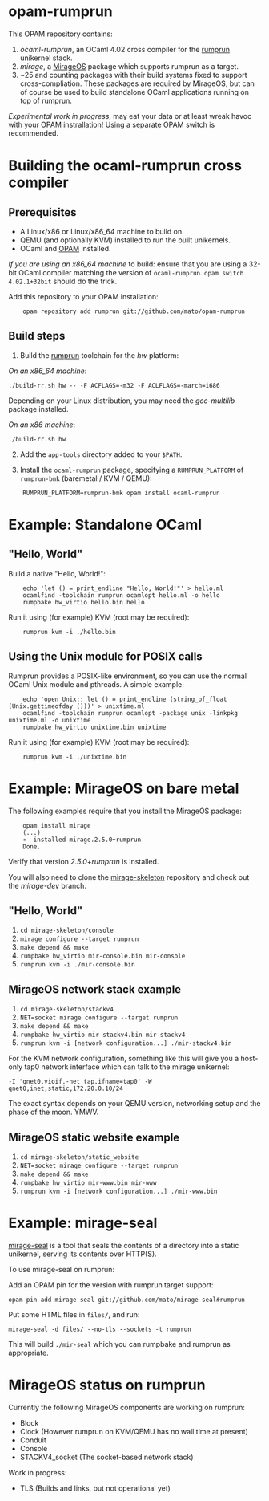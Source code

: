 # opam-rumprun

This OPAM repository contains:

1. _ocaml-rumprun_, an OCaml 4.02 cross compiler for the
   [rumprun](http://repo.rumpkernel.org/rumprun) unikernel stack.
2. _mirage_, a [MirageOS](http://openmirage.org) package which supports rumprun
   as a target.
3. ~25 and counting packages with their build systems fixed to support
   cross-compliation. These packages are required by MirageOS, but can of
   course be used to build standalone OCaml applications running on top of
   rumprun.

*Experimental work in progress*, may eat your data or at least wreak havoc with
your OPAM instrallation! Using a separate OPAM switch is recommended.

# Building the ocaml-rumprun cross compiler

## Prerequisites

* A Linux/x86 or Linux/x86\_64 machine to build on.
* QEMU (and optionally KVM) installed to run the built unikernels.
* OCaml and [OPAM](https://opam.ocaml.org) installed.

*If you are using an x86_64 machine* to build: ensure that you are using a
32-bit OCaml compiler matching the version of `ocaml-rumprun`. `opam switch
4.02.1+32bit` should do the trick.

Add this repository to your OPAM installation:
````
    opam repository add rumprun git://github.com/mato/opam-rumprun

````

## Build steps

1. Build the [rumprun](http://repo.rumpkernel.org/rumprun) toolchain for the _hw_
platform:

  *On an x86_64 machine*:

  ````
  ./build-rr.sh hw -- -F ACFLAGS=-m32 -F ACLFLAGS=-march=i686
  ````

  Depending on your Linux distribution, you may need the _gcc-multilib_ package
  installed.

  *On an x86 machine*:

  ````
  ./build-rr.sh hw
  ````

2. Add the `app-tools` directory added to your `$PATH`.

3. Install the `ocaml-rumprun` package, specifying a `RUMPRUN_PLATFORM` of
`rumprun-bmk` (baremetal / KVM / QEMU):
  
  ````
      RUMPRUN_PLATFORM=rumprun-bmk opam install ocaml-rumprun
  ````

# Example: Standalone OCaml

## "Hello, World"

Build a native "Hello, World!":
````
    echo 'let () = print_endline "Hello, World!"' > hello.ml
    ocamlfind -toolchain rumprun ocamlopt hello.ml -o hello
    rumpbake hw_virtio hello.bin hello
````

Run it using (for example) KVM (root may be required):
````
    rumprun kvm -i ./hello.bin
````

## Using the Unix module for POSIX calls

Rumprun provides a POSIX-like environment, so you can use the normal OCaml Unix
module and pthreads. A simple example:

````
    echo 'open Unix;; let () = print_endline (string_of_float (Unix.gettimeofday ()))' > unixtime.ml
    ocamlfind -toolchain rumprun ocamlopt -package unix -linkpkg unixtime.ml -o unixtime
    rumpbake hw_virtio unixtime.bin unixtime
````

Run it using (for example) KVM (root may be required):
````
    rumprun kvm -i ./unixtime.bin
````

# Example: MirageOS on bare metal

The following examples require that you install the MirageOS package:

````
    opam install mirage
    (...)
    ∗  installed mirage.2.5.0+rumprun
    Done.

````
Verify that version _2.5.0+rumprun_ is installed.

You will also need to clone the
[mirage-skeleton](https://github.com/mirage/mirage-skeleton) repository and
check out the _mirage-dev_ branch.

## "Hello, World"

1. `cd mirage-skeleton/console`
2. `mirage configure --target rumprun`
3. `make depend && make`
4. `rumpbake hw_virtio mir-console.bin mir-console`
5. `rumprun kvm -i ./mir-console.bin`

## MirageOS network stack example

1. `cd mirage-skeleton/stackv4`
2. `NET=socket mirage configure --target rumprun`
3. `make depend && make`
4. `rumpbake hw_virtio mir-stackv4.bin mir-stackv4`
5. `rumprun kvm -i [network configuration...] ./mir-stackv4.bin`

For the KVM network configuration, something like this will give you a
host-only tap0 network interface which can talk to the mirage unikernel:

`-I 'qnet0,vioif,-net tap,ifname=tap0' -W qnet0,inet,static,172.20.0.10/24`

The exact syntax depends on your QEMU version, networking setup and the phase
of the moon. YMWV.

## MirageOS static website example

1. `cd mirage-skeleton/static_website`
2. `NET=socket mirage configure --target rumprun`
3. `make depend && make`
4. `rumpbake hw_virtio mir-www.bin mir-www`
5. `rumprun kvm -i [network configuration...] ./mir-www.bin`

# Example: mirage-seal

[mirage-seal](https://github.com/mirage/mirage-seal) is a tool that seals the
contents of a directory into a static unikernel, serving its contents over
HTTP(S).

To use mirage-seal on rumprun:

Add an OPAM pin for the version with rumprun target support:

````
opam pin add mirage-seal git://github.com/mato/mirage-seal#rumprun

````

Put some HTML files in `files/`, and run:
````
mirage-seal -d files/ --no-tls --sockets -t rumprun

````

This will build `./mir-seal` which you can rumpbake and rumprun as appropriate.


# MirageOS status on rumprun

Currently the following MirageOS components are working on rumprun:

* Block
* Clock (However rumprun on KVM/QEMU has no wall time at present)
* Conduit
* Console
* STACKV4\_socket (The socket-based network stack)

Work in progress:

* TLS (Builds and links, but not operational yet)
